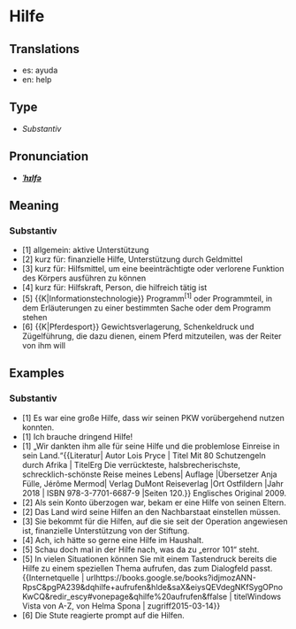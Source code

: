 # Hilfe
## Translations
- es: ayuda
- en: help
## Type
- _Substantiv_
## Pronunciation
- **_[ˈhɪlfə](https://commons.wikimedia.org/wiki/File:De-Hilfe.ogg)_**
## Meaning
### Substantiv
- [1] allgemein: aktive Unterstützung
- [2] kurz für: finanzielle Hilfe, Unterstützung durch Geldmittel
- [3] kurz für: Hilfsmittel, um eine beeinträchtigte oder verlorene Funktion des Körpers ausführen zu können
- [4] kurz für: Hilfskraft, Person, die hilfreich tätig ist
- [5] {{K|Informationstechnologie}} Programm<sup>[1]</sup> oder Programmteil, in dem Erläuterungen zu einer bestimmten Sache oder dem Programm stehen
- [6] {{K|Pferdesport}} Gewichtsverlagerung, Schenkeldruck und Zügelführung, die dazu dienen, einem Pferd mitzuteilen, was der Reiter von ihm will
## Examples
### Substantiv
- [1] Es war eine große Hilfe, dass wir seinen PKW vorübergehend nutzen konnten.
- [1] Ich brauche dringend Hilfe!
- [1] „Wir dankten ihm alle für seine Hilfe und die problemlose Einreise in sein Land.“<ref>{{Literatur| Autor Lois Pryce | Titel Mit 80 Schutzengeln durch Afrika | TitelErg Die verrückteste, halsbrecherischste, schrecklich-schönste Reise meines Lebens| Auflage |Übersetzer Anja Fülle, Jérôme Mermod| Verlag DuMont Reiseverlag |Ort Ostfildern |Jahr 2018 | ISBN 978-3-7701-6687-9 |Seiten 120.}} Englisches Original 2009.</ref>
- [2] Als sein Konto überzogen war, bekam er eine Hilfe von seinen Eltern.
- [2] Das Land wird seine Hilfen an den Nachbarstaat einstellen müssen.
- [3] Sie bekommt für die Hilfen, auf die sie seit der Operation angewiesen ist, finanzielle Unterstützung von der Stiftung.
- [4] Ach, ich hätte so gerne eine Hilfe im Haushalt.
- [5] Schau doch mal in der Hilfe nach, was da zu „error 101“ steht.
- [5] In vielen Situationen können Sie mit einem Tastendruck bereits die Hilfe zu einem speziellen Thema aufrufen, das zum Dialogfeld passt.<ref>{{Internetquelle | urlhttps://books.google.se/books?idjmozANN-RpsC&pgPA239&dqhilfe+aufrufen&hlde&saX&eiysQEVdegNKfSygOPnoKwCQ&redir_escy#vonepage&qhilfe%20aufrufen&ffalse | titelWindows Vista von A-Z, von Helma Spona | zugriff2015-03-14}}</ref>
- [6] Die Stute reagierte prompt auf die Hilfen.
